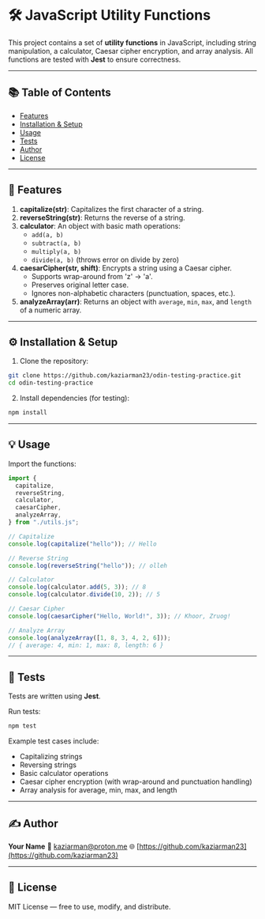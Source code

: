 # 🛠 JavaScript Utility Functions

This project contains a set of **utility functions** in JavaScript, including string manipulation, a calculator, Caesar cipher encryption, and array analysis. All functions are tested with **Jest** to ensure correctness.

---

## 📚 Table of Contents

- [Features](#features)
- [Installation & Setup](#installation--setup)
- [Usage](#usage)
- [Tests](#tests)
- [Author](#author)
- [License](#license)

---

## 🚀 Features

1. **capitalize(str)**: Capitalizes the first character of a string.
2. **reverseString(str)**: Returns the reverse of a string.
3. **calculator**: An object with basic math operations:
   - `add(a, b)`
   - `subtract(a, b)`
   - `multiply(a, b)`
   - `divide(a, b)` (throws error on divide by zero)
4. **caesarCipher(str, shift)**: Encrypts a string using a Caesar cipher.
   - Supports wrap-around from 'z' → 'a'.
   - Preserves original letter case.
   - Ignores non-alphabetic characters (punctuation, spaces, etc.).
5. **analyzeArray(arr)**: Returns an object with `average`, `min`, `max`, and `length` of a numeric array.

---

## ⚙️ Installation & Setup

1. Clone the repository:

```bash
git clone https://github.com/kaziarman23/odin-testing-practice.git
cd odin-testing-practice
```

2. Install dependencies (for testing):

```bash
npm install
```

---

## 💡 Usage

Import the functions:

```js
import {
  capitalize,
  reverseString,
  calculator,
  caesarCipher,
  analyzeArray,
} from "./utils.js";

// Capitalize
console.log(capitalize("hello")); // Hello

// Reverse String
console.log(reverseString("hello")); // olleh

// Calculator
console.log(calculator.add(5, 3)); // 8
console.log(calculator.divide(10, 2)); // 5

// Caesar Cipher
console.log(caesarCipher("Hello, World!", 3)); // Khoor, Zruog!

// Analyze Array
console.log(analyzeArray([1, 8, 3, 4, 2, 6]));
// { average: 4, min: 1, max: 8, length: 6 }
```

---

## 🧪 Tests

Tests are written using **Jest**.

Run tests:

```bash
npm test
```

Example test cases include:

- Capitalizing strings
- Reversing strings
- Basic calculator operations
- Caesar cipher encryption (with wrap-around and punctuation handling)
- Array analysis for average, min, max, and length

---

## ✍️ Author

**Your Name**
📧 [kaziarman@proton.me](mailto:kaziarman@proton.me)
🌐 [https://github.com/kaziarman23](https://github.com/kaziarman23)

---

## 🪪 License

MIT License — free to use, modify, and distribute.

